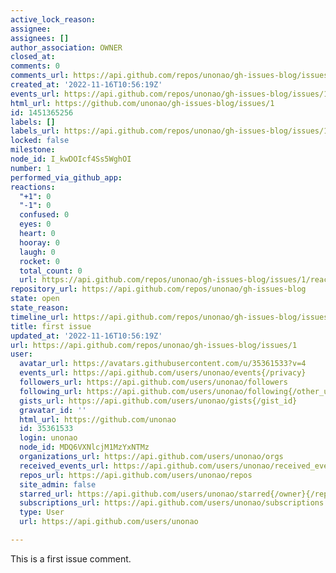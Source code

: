 ```yaml
---
active_lock_reason: 
assignee: 
assignees: []
author_association: OWNER
closed_at: 
comments: 0
comments_url: https://api.github.com/repos/unonao/gh-issues-blog/issues/1/comments
created_at: '2022-11-16T10:56:19Z'
events_url: https://api.github.com/repos/unonao/gh-issues-blog/issues/1/events
html_url: https://github.com/unonao/gh-issues-blog/issues/1
id: 1451365256
labels: []
labels_url: https://api.github.com/repos/unonao/gh-issues-blog/issues/1/labels{/name}
locked: false
milestone: 
node_id: I_kwDOIcf4Ss5WghOI
number: 1
performed_via_github_app: 
reactions:
  "+1": 0
  "-1": 0
  confused: 0
  eyes: 0
  heart: 0
  hooray: 0
  laugh: 0
  rocket: 0
  total_count: 0
  url: https://api.github.com/repos/unonao/gh-issues-blog/issues/1/reactions
repository_url: https://api.github.com/repos/unonao/gh-issues-blog
state: open
state_reason: 
timeline_url: https://api.github.com/repos/unonao/gh-issues-blog/issues/1/timeline
title: first issue
updated_at: '2022-11-16T10:56:19Z'
url: https://api.github.com/repos/unonao/gh-issues-blog/issues/1
user:
  avatar_url: https://avatars.githubusercontent.com/u/35361533?v=4
  events_url: https://api.github.com/users/unonao/events{/privacy}
  followers_url: https://api.github.com/users/unonao/followers
  following_url: https://api.github.com/users/unonao/following{/other_user}
  gists_url: https://api.github.com/users/unonao/gists{/gist_id}
  gravatar_id: ''
  html_url: https://github.com/unonao
  id: 35361533
  login: unonao
  node_id: MDQ6VXNlcjM1MzYxNTMz
  organizations_url: https://api.github.com/users/unonao/orgs
  received_events_url: https://api.github.com/users/unonao/received_events
  repos_url: https://api.github.com/users/unonao/repos
  site_admin: false
  starred_url: https://api.github.com/users/unonao/starred{/owner}{/repo}
  subscriptions_url: https://api.github.com/users/unonao/subscriptions
  type: User
  url: https://api.github.com/users/unonao

---
```

This is a first issue comment.